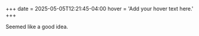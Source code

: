 +++
date = 2025-05-05T12:21:45-04:00
hover = 'Add your hover text here.'
+++

Seemed like a good idea.
